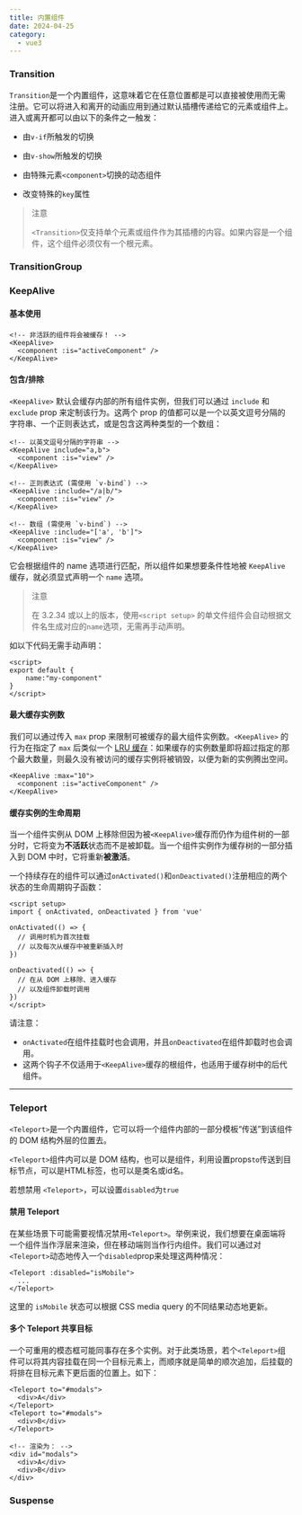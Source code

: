 ```yaml
---
title: 内置组件
date: 2024-04-25
category:
  - vue3
---
```


### Transition

`Transition`是一个内置组件，这意味着它在任意位置都是可以直接被使用而无需注册。它可以将进入和离开的动画应用到通过默认插槽传递给它的元素或组件上。进入或离开都可以由以下的条件之一触发：

- 由`v-if`所触发的切换

- 由`v-show`所触发的切换

- 由特殊元素`<component>`切换的动态组件

- 改变特殊的`key`属性

> 注意
>
> `<Transition>`仅支持单个元素或组件作为其插槽的内容。如果内容是一个组件，这个组件必须仅有一个根元素。



### TransitionGroup



### KeepAlive

#### 基本使用

```vue
<!-- 非活跃的组件将会被缓存！ -->
<KeepAlive>
  <component :is="activeComponent" />
</KeepAlive>
```

#### 包含/排除

`<KeepAlive>` 默认会缓存内部的所有组件实例，但我们可以通过 `include` 和 `exclude` prop 来定制该行为。这两个 prop 的值都可以是一个以英文逗号分隔的字符串、一个正则表达式，或是包含这两种类型的一个数组：

```vue
<!-- 以英文逗号分隔的字符串 -->
<KeepAlive include="a,b">
  <component :is="view" />
</KeepAlive>

<!-- 正则表达式 (需使用 `v-bind`) -->
<KeepAlive :include="/a|b/">
  <component :is="view" />
</KeepAlive>

<!-- 数组 (需使用 `v-bind`) -->
<KeepAlive :include="['a', 'b']">
  <component :is="view" />
</KeepAlive>
```

它会根据组件的 name 选项进行匹配，所以组件如果想要条件性地被 `KeepAlive` 缓存，就必须显式声明一个 `name` 选项。

> 注意
>
> 在 3.2.34 或以上的版本，使用`<script setup>` 的单文件组件会自动根据文件名生成对应的`name`选项，无需再手动声明。

如以下代码无需手动声明：

```vue
<script>
export default {
    name:"my-component"
}
</script>
```
#### 最大缓存实例数

我们可以通过传入 `max` prop 来限制可被缓存的最大组件实例数。`<KeepAlive>` 的行为在指定了 `max` 后类似一个 [LRU 缓存](https://en.wikipedia.org/wiki/Cache_replacement_policies#Least_recently_used_(LRU))：如果缓存的实例数量即将超过指定的那个最大数量，则最久没有被访问的缓存实例将被销毁，以便为新的实例腾出空间。

```vue
<KeepAlive :max="10">
  <component :is="activeComponent" />
</KeepAlive>
```

#### 缓存实例的生命周期

当一个组件实例从 DOM 上移除但因为被`<KeepAlive>`缓存而仍作为组件树的一部分时，它将变为**不活跃**状态而不是被卸载。当一个组件实例作为缓存树的一部分插入到 DOM 中时，它将重新**被激活**。



一个持续存在的组件可以通过`onActivated()`和`onDeactivated()`注册相应的两个状态的生命周期钩子函数：

```vue
<script setup>
import { onActivated, onDeactivated } from 'vue'

onActivated(() => {
  // 调用时机为首次挂载
  // 以及每次从缓存中被重新插入时
})

onDeactivated(() => {
  // 在从 DOM 上移除、进入缓存
  // 以及组件卸载时调用
})
</script>
```

请注意：

- `onActivated`在组件挂载时也会调用，并且`onDeactivated`在组件卸载时也会调用。
- 这两个钩子不仅适用于`<KeepAlive>`缓存的根组件，也适用于缓存树中的后代组件。


---

### Teleport

`<Teleport>`是一个内置组件，它可以将一个组件内部的一部分模板“传送”到该组件的 DOM 结构外层的位置去。

`<Teleport>`组件内可以是 DOM 结构，也可以是组件，利用设置props`to`传送到目标节点，可以是HTML标签，也可以是类名或id名。

若想禁用 `<Teleport>`，可以设置`disabled`为`true`

#### 禁用 Teleport

在某些场景下可能需要视情况禁用`<Teleport>`。举例来说，我们想要在桌面端将一个组件当作浮层来渲染，但在移动端则当作行内组件。我们可以通过对`<Teleport>`动态地传入一个`disabled`prop来处理这两种情况：

```vue
<Teleport :disabled="isMobile">
  ...
</Teleport>
```

这里的 `isMobile` 状态可以根据 CSS media query 的不同结果动态地更新。

#### 多个 Teleport 共享目标

一个可重用的模态框可能同事存在多个实例。对于此类场景，若个`<Teleport>`组件可以将其内容挂载在同一个目标元素上，而顺序就是简单的顺次追加，后挂载的将排在目标元素下更后面的位置上。如下：

```vue
<Teleport to="#modals">
  <div>A</div>
</Teleport>
<Teleport to="#modals">
  <div>B</div>
</Teleport>

<!-- 渲染为： -->
<div id="modals">
  <div>A</div>
  <div>B</div>
</div>
```





### Suspense